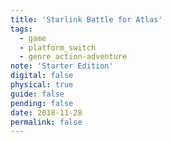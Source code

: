 ```yaml
---
title: 'Starlink Battle for Atlas'
tags:
  - game
  - platform_switch
  - genre_action-adventure
note: 'Starter Edition'
digital: false
physical: true
guide: false
pending: false
date: 2018-11-28
permalink: false
---
```

